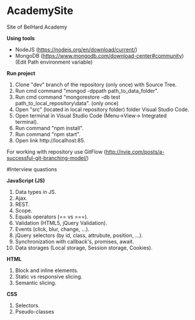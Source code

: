 # AcademySite
Site of BelHard Academy

**Using tools**

- NodeJS (https://nodejs.org/en/download/current/)
- MongoDB (https://www.mongodb.com/download-center#community) (Edit Path environment variable)

**Run project**

1) Clone "dev" branch of the repository (only once) with Source Tree.
2) Run cmd command "mongod -dppath path_to_data_folder".
3) Run cmd command "mongorestore -db test path_to_local_repository\data". (only once)
4) Open "src" (located in local repository folder) folder Visual Studio Code.
5) Open terminal in Visual Studio Code (Menu->View-> Integrated terminal).
6) Run command "npm install".
7) Run command "npm start".
8) Open link http://localhost:85.

For working with repository use GitFlow (http://nvie.com/posts/a-successful-git-branching-model/)


#Interview quastions

**JavaScript (JS)**
1) Data types in JS.
2) Ajax.
3) REST.
4) Scope.
5) Equals operators (== vs ===).
6) Validation (HTML5, jQuery Validation).
7) Events (click, blur, change, ...).
8) jQuery selectors (by id, class, attrubute, position, ...).
9) Synchronization with callback's, promises, await.
10) Data storages (Local storage, Session storage, 	Cookies).

**HTML**
1) Block and inline elements.
2) Static vs responsive slicing.
3) Semantic slicing.

**CSS**
1) Selectors.
2) Pseudo-classes
